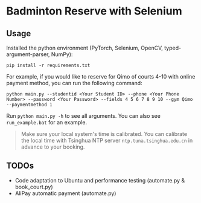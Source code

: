 # Badminton Reserve with Selenium

## Usage

Installed the python environment (PyTorch, Selenium, OpenCV, typed-argument-parser, NumPy):

```shell
pip install -r requirements.txt
```

For example, if you would like to reserve for Qimo of courts 4-10 with online payment method, you can run the following command:

```shell
python main.py --studentid <Your Student ID> --phone <Your Phone Number> --password <Your Password> --fields 4 5 6 7 8 9 10 --gym Qimo --paymentmethod 1
```

Run `python main.py -h` to see all arguments. You can also see `run_example.bat` for an example.

> Make sure your local system's time is calibrated. You can calibrate the local time with Tsinghua NTP server `ntp.tuna.tsinghua.edu.cn` in advance to your booking.

## TODOs

- Code adaptation to Ubuntu and performance testing (automate.py & book_court.py)
- AliPay automatic payment (automate.py)
